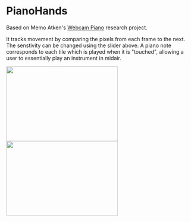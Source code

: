 # PianoHands


Based on Memo Atken's <a href="https://www.memo.tv/works/webcam-piano-2/">Webcam Piano</a> research project.


It tracks movement by comparing the pixels from each frame to the next. The senstivity can be changed using the slider above. A piano note corresponds to each tile which is played when it is "touched", allowing a user to essentially play an instrument in midair.

<p float="left">
<img src="https://user-images.githubusercontent.com/84393679/225320617-ec8209d4-7e0d-4416-8745-55f44cfe9be0.gif" width=300 height=200> 

<img src="https://user-images.githubusercontent.com/84393679/225324386-d1f1f3b6-3518-4840-80db-513beb886d5d.gif" width=300 height=200>
</p>
